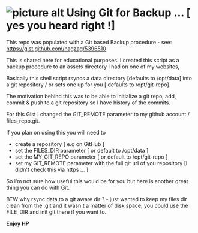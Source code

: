 ![picture alt](http://www.tikalk.com/files/upload/1/tikal_com_logo45n45.png "Tikal Community") Using Git for Backup ... [ yes you heard right !]
======================

This repo was populated with a Git based Backup procedure - see: https://gist.github.com/hagzag/5396510

This is shared here for educational purposes.
I created this script as a backup procedure to an assets directory I had on one of my websites, 

Basically this shell script rsyncs a data directory [defaults to /opt/data] into a git repository / or sets one up for you [ defaults to /opt/git-repo]. 

The motivation behind this was to be able to initialize a git repo, add, commit & push to a git repository so I have history of the commits. 

For this Gist I changed the GIT_REMOTE parameter to my github account / files_repo.git. 

If you plan on using this you will need to 

- create a repository [ e.g on GitHub ] 
- set the FILES_DIR parameter [ or default to /opt/data ] 
- set the MY_GIT_REPO parameter [ or default to /opt/git-repo ] 
- set my GIT_REMOTE parameter with the full git url of you repository [I didn't check this via https ... ] 

So i'm not sure how useful this would be for you but here is another great thing you can do with Git. 

BTW why rsync data to a git aware dir ? - just wanted to keep my files dir clean from the .git and it wasn't a matter of disk space, you could use the FILE_DIR and init git there if you want to. 

**Enjoy HP**


